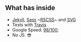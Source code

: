 
## What has inside

- [Jekyll][1], [Sass][2] \~[RSCSS][3]\~ and [SVG][4]
- Tests with [Travis][5]
- Google Speed: [98/100][6];
- No JS. :sunglasses:

[1]:	https://jekyllrb.com/
[2]:	http://sass-lang.com/
[3]:	http://rscss.io/
[4]:	https://www.w3.org/Graphics/SVG/
[5]:	https://travis-ci.org/
[6]:	https://developers.google.com/speed/pagespeed/insights/?url=https://z.umn.edu/aoliu

